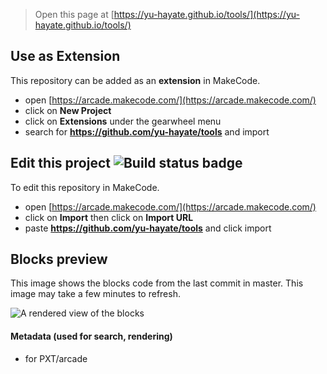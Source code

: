 


> Open this page at [https://yu-hayate.github.io/tools/](https://yu-hayate.github.io/tools/)

## Use as Extension

This repository can be added as an **extension** in MakeCode.

* open [https://arcade.makecode.com/](https://arcade.makecode.com/)
* click on **New Project**
* click on **Extensions** under the gearwheel menu
* search for **https://github.com/yu-hayate/tools** and import

## Edit this project ![Build status badge](https://github.com/yu-hayate/tools/workflows/MakeCode/badge.svg)

To edit this repository in MakeCode.

* open [https://arcade.makecode.com/](https://arcade.makecode.com/)
* click on **Import** then click on **Import URL**
* paste **https://github.com/yu-hayate/tools** and click import

## Blocks preview

This image shows the blocks code from the last commit in master.
This image may take a few minutes to refresh.

![A rendered view of the blocks](https://github.com/yu-hayate/tools/raw/master/.github/makecode/blocks.png)

#### Metadata (used for search, rendering)

* for PXT/arcade
<script src="https://makecode.com/gh-pages-embed.js"></script><script>makeCodeRender("{{ site.makecode.home_url }}", "{{ site.github.owner_name }}/{{ site.github.repository_name }}");</script>
